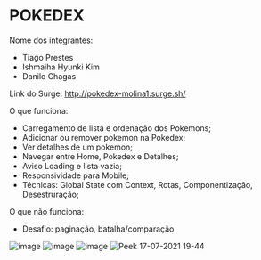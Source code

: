 # POKEDEX

Nome dos integrantes: 
- Tiago Prestes
- Ishmaiha Hyunki Kim
- Danilo Chagas

Link do Surge: http://pokedex-molina1.surge.sh/

O que funciona:
- Carregamento de lista e ordenação dos Pokemons;
- Adicionar ou remover pokemon na Pokedex;
- Ver detalhes de um pokemon;
- Navegar entre Home, Pokedex e Detalhes;
- Aviso Loading e lista vazia;
- Responsividade para Mobile;
- Técnicas: Global State com Context, Rotas, Componentização, Desestruração;

O que não funciona: 
- Desafio: paginação, batalha/comparação

![image](https://user-images.githubusercontent.com/83218983/126050742-0dc9eac6-2752-4e56-8033-b64f062c154d.png)
![image](https://user-images.githubusercontent.com/83218983/126050752-c253ee0c-946b-48d9-8b4a-027f3714e31b.png)
![image](https://user-images.githubusercontent.com/83218983/126050765-98b88518-90e5-44c5-9d23-12cb2c8db673.png)
![Peek 17-07-2021 19-44](https://user-images.githubusercontent.com/83218983/126050896-d73f713c-db41-442a-a80e-d6286d02540f.gif)

